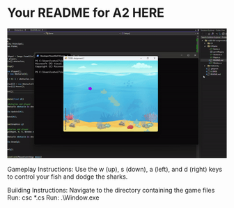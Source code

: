 # Your README for A2 HERE

![gameplay](C%23Game/NoraSteil_A2Gameplay.gif)

Gameplay Instructions:
Use the w (up), s (down), a (left), and d (right) keys to control your fish and dodge the sharks.

Building Instructions: 
Navigate to the directory containing the game files
Run: csc *.cs
Run: .\Window.exe
